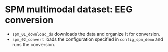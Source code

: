 # SPM multimodal dataset: EEG conversion

- `spm_01_download_ds` downloads the data and organize it for conversion.
- `spm_02_convert` loads the configuration specified in `config_spm_demo` and
  runs the conversion.
